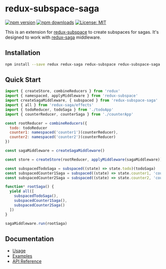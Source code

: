 # redux-subspace-saga

[![npm version](https://img.shields.io/npm/v/redux-subspace-saga.svg?style=flat-square)](https://www.npmjs.com/package/redux-subspace-saga)
[![npm downloads](https://img.shields.io/npm/dm/redux-subspace-saga.svg?style=flat-square)](https://www.npmjs.com/package/redux-subspace-saga)
[![License: MIT](https://img.shields.io/npm/l/redux-subspace-saga.svg?style=flat-square)](/LICENSE.md)

This is an extension for [redux-subspace](/) to create subspaces for sagas. It's designed to work with [redux-saga](https://redux-saga.js.org) middleware.

## Installation

```sh
npm install --save redux redux-saga redux-subspace redux-subspace-saga
```

## Quick Start

```javascript
import { createStore, combineReducers } from 'redux'
import { namespaced, applyMiddleware } from 'redux-subspace'
import createSagaMiddleware, { subspaced } from 'redux-subspace-saga'
import { all } from 'redux-saga/effects'
import { todoReducer, todoSaga } from './todoApp'
import { counterReducer, counterSaga } from './counterApp'

const rootReducer = combineReducers({
  todo: todoReducer
  counter1: namespaced('counter1')(counterReducer),
  counter2: namespaced('counter2')(counterReducer)
})

const sagaMiddleware = createSagaMiddleware()

const store = createStore(rootReducer, applyMiddleware(sagaMiddleware))

const subspacedTodoSaga = subspaced((state) => state.todo)(todoSaga)
const subspacedCounter1Saga = subspaced((state) => state.counter1, 'counter1')(counterSaga)
const subspacedCounter2Saga = subspaced((state) => state.counter2, 'counter2')(counterSaga)

function* rootSaga() {
  yield all([
    subspacedTodoSaga(),
    subspacedCounter1Saga(),
    subspacedCounter2Saga()
  ])
}

sagaMiddleware.run(rootSaga)
```

## Documentation

* [Usage](https://ioof-holdings.github.io/redux-subspace/packages/redux-subspace-saga/docs/Usage.html)
* [Examples](https://ioof-holdings.github.io/redux-subspace/docs/Examples.html#redux-subspace-saga)
* [API Reference](https://ioof-holdings.github.io/redux-subspace/packages/redux-subspace-saga/docs/api/)
